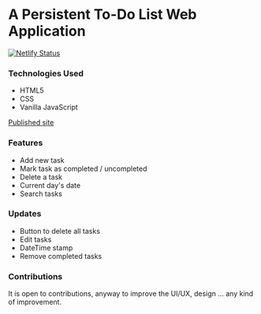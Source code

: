 # A Persistent To-Do List Web Application
[![Netlify Status](https://api.netlify.com/api/v1/badges/eaaca0da-83c7-40bb-9aed-675b57e6876f/deploy-status)](https://app.netlify.com/sites/mjpersistenttodoapp/deploys)

### Technologies Used
- HTML5
- CSS 
- Vanilla JavaScript

[Published site](https://morganjay.github.io/Persistent-ToDo-App/)

### Features
- Add new task
- Mark task as completed / uncompleted
- Delete a task
- Current day's date
- Search tasks

### Updates
- Button to delete all tasks
- Edit tasks
- DateTime stamp
- Remove completed tasks

### Contributions
It is open to contributions, anyway to improve the UI/UX, design ... any kind of improvement.
